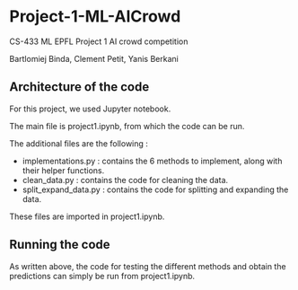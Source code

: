 # Project-1-ML-AICrowd
CS-433 ML EPFL Project 1 AI crowd competition

Bartlomiej Binda, Clement Petit, Yanis Berkani


## Architecture of the code
For this project, we used Jupyter notebook.

The main file is project1.ipynb, from which the code can be run.

The additional files are the following :

- implementations.py : contains the 6 methods to implement, along with their helper functions.
- clean_data.py : contains the code for cleaning the data.
- split_expand_data.py : contains the code for splitting and expanding the data.

These files are imported in project1.ipynb.

## Running the code
As written above, the code for testing the different methods and obtain the predictions can simply be run from project1.ipynb.